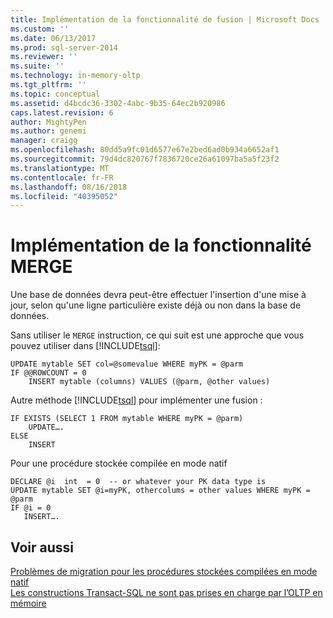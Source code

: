 ```yaml
---
title: Implémentation de la fonctionnalité de fusion | Microsoft Docs
ms.custom: ''
ms.date: 06/13/2017
ms.prod: sql-server-2014
ms.reviewer: ''
ms.suite: ''
ms.technology: in-memory-oltp
ms.tgt_pltfrm: ''
ms.topic: conceptual
ms.assetid: d4bcdc36-3302-4abc-9b35-64ec2b920986
caps.latest.revision: 6
author: MightyPen
ms.author: genemi
manager: craigg
ms.openlocfilehash: 80dd5a9fc01d6577e67e2bed6ad0b934a6652af1
ms.sourcegitcommit: 79d4dc820767f7836720ce26a61097ba5a5f23f2
ms.translationtype: MT
ms.contentlocale: fr-FR
ms.lasthandoff: 08/16/2018
ms.locfileid: "40395052"
---
```

# <a name="implementing-merge-functionality"></a>Implémentation de la fonctionnalité MERGE
  Une base de données devra peut-être effectuer l'insertion d'une mise à jour, selon qu'une ligne particulière existe déjà ou non dans la base de données.  
  
 Sans utiliser le `MERGE` instruction, ce qui suit est une approche que vous pouvez utiliser dans [!INCLUDE[tsql](../../includes/tsql-md.md)]:  
  
```tsql  
UPDATE mytable SET col=@somevalue WHERE myPK = @parm  
IF @@ROWCOUNT = 0  
    INSERT mytable (columns) VALUES (@parm, @other values)  
```  
  
 Autre méthode [!INCLUDE[tsql](../../includes/tsql-md.md)] pour implémenter une fusion :  
  
```tsql  
IF EXISTS (SELECT 1 FROM mytable WHERE myPK = @parm)  
    UPDATE….  
ELSE  
    INSERT  
```  
  
 Pour une procédure stockée compilée en mode natif  
  
```tsql  
DECLARE @i  int  = 0  -- or whatever your PK data type is  
UPDATE mytable SET @i=myPK, othercolums = other values WHERE myPK = @parm  
IF @i = 0  
   INSERT….  
```  
  
## <a name="see-also"></a>Voir aussi  
 [Problèmes de migration pour les procédures stockées compilées en mode natif](migration-issues-for-natively-compiled-stored-procedures.md)   
 [Les constructions Transact-SQL ne sont pas prises en charge par l’OLTP en mémoire](transact-sql-constructs-not-supported-by-in-memory-oltp.md)  
  
  

